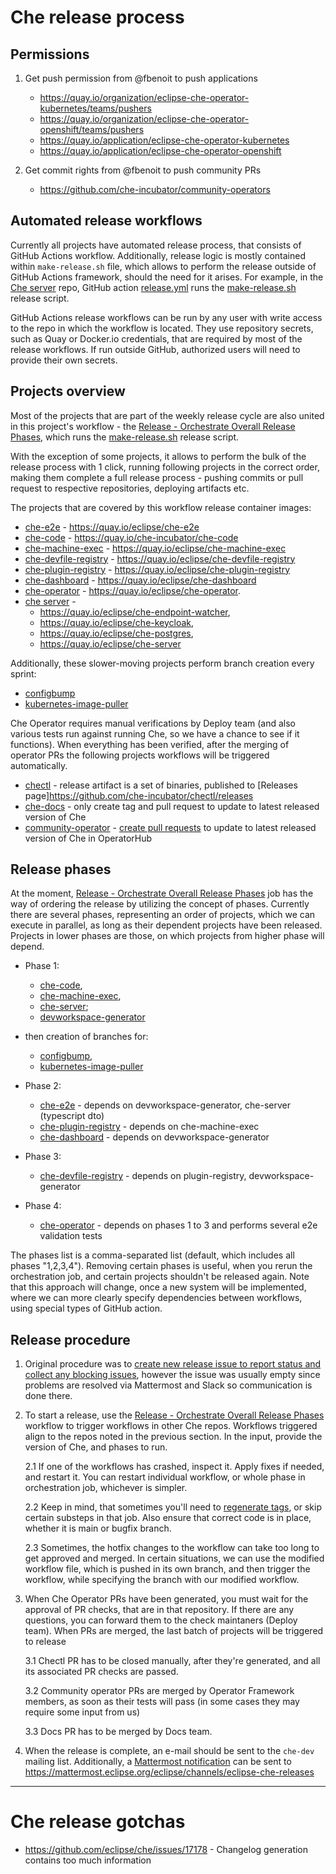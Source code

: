 # Che release process

## Permissions
 
1. Get push permission from @fbenoit to push applications
    * https://quay.io/organization/eclipse-che-operator-kubernetes/teams/pushers
    * https://quay.io/organization/eclipse-che-operator-openshift/teams/pushers 
    * https://quay.io/application/eclipse-che-operator-kubernetes
    * https://quay.io/application/eclipse-che-operator-openshift

2. Get commit rights from @fbenoit to push community PRs
    * https://github.com/che-incubator/community-operators


## Automated release workflows

Currently all projects have automated release process, that consists of GitHub Actions workflow.
Additionally, release logic is mostly contained within `make-release.sh` file, which allows to perform the release outside of GitHub Actions framework, should the need for it arises.
For example, in the [Che server](https://github.com/eclipse-che/che-server) repo, GitHub action [release.yml](https://github.com/eclipse-che/che-server/actions/workflows/release.yml) runs the [make-release.sh](https://github.com/eclipse-che/che-server/blob/main/make-release.sh) release script.

GitHub Actions release workflows can be run by any user with write access to the repo in which the workflow is located. They use repository secrets, such as Quay or Docker.io credentials, that are required by most of the release workflows. If run outside GitHub, authorized users will need to provide their own secrets.

## Projects overview
Most of the projects that are part of the weekly release cycle are also united in this project's workflow - the [Release - Orchestrate Overall Release Phases](https://github.com/eclipse-che/che-release/actions?query=workflow%3A%22Release+-+Orchestrate+Overall+Release+Phases%22), which runs the [make-release.sh](https://github.com/eclipse-che/che-release/blob/main/make-release.sh) release script.

With the exception of some projects, it allows to perform the bulk of the release process with 1 click, running following projects in the correct order, making them complete a full release process - pushing commits or pull request to respective repositories, deploying artifacts etc. 

The projects that are covered by this workflow release container images:

- [che-e2e](https://github.com/eclipse/che) - https://quay.io/eclipse/che-e2e
- [che-code](https://github.com/che-incubator/che-code) - https://quay.io/che-incubator/che-code
- [che-machine-exec](https://github.com/eclipse-che/che-machine-exec) - https://quay.io/eclipse/che-machine-exec
- [che-devfile-registry](https://github.com/eclipse-che/che-devfile-registry) - https://quay.io/eclipse/che-devfile-registry
- [che-plugin-registry](https://github.com/eclipse-che/che-plugin-registry) - https://quay.io/eclipse/che-plugin-registry
- [che-dashboard](https://github.com/eclipse-che/che-dashboard) - https://quay.io/eclipse/che-dashboard
- [che-operator](https://github.com/eclipse-che/che-operator) - https://quay.io/eclipse/che-operator. 
- [che server](https://github.com/eclipse-che/che-server) - 
  - https://quay.io/eclipse/che-endpoint-watcher,
  - https://quay.io/eclipse/che-keycloak,
  - https://quay.io/eclipse/che-postgres,
  - https://quay.io/eclipse/che-server

Additionally, these slower-moving projects perform branch creation every sprint:
- [configbump](https://github.com/che-incubator/configbump)
- [kubernetes-image-puller](https://github.com/che-incubator/kubernetes-image-puller)

Che Operator requires manual verifications by Deploy team (and also various tests run against running Che, so we have a chance to see if it functions). When everything has been verified, after the merging of operator PRs the following projects workflows will be triggered automatically.
- [chectl](https://github.com/che-incubator/chectl) - release artifact is a set of binaries, published to [Releases page]https://github.com/che-incubator/chectl/releases 
- [che-docs](https://github.com/eclipse/che-docs) - only create tag and pull request to update to latest released version of Che
- [community-operator](https://github.com/operator-framework/community-operators/) - [create pull requests](https://github.com/operator-framework/community-operators/pulls?q=%22Update+eclipse-che+operator%22+is%3Aopen) to update to latest released version of Che in OperatorHub

## Release phases

At the moment, [Release - Orchestrate Overall Release Phases]((https://github.com/eclipse-che/che-release/actions?query=workflow%3A%22Release+-+Orchestrate+Overall+Release+Phases%22)) job has the way of ordering the release by utilizing the concept of phases.
Currently there are several phases, representing an order of projects, which we can execute in parallel, as long as their dependent projects have been released. Projects in lower phases are those, on which projects from higher phase will depend.

* Phase 1:
  * [che-code](https://github.com/che-incubator/che-code), 
  * [che-machine-exec](https://github.com/eclipse-che/che-machine-exec), 
  * [che-server](https://github.com/eclipse-che/che-server);
  * [devworkspace-generator](https://github.com/eclipse-che/che-devfile-registry/tree/main/tools/devworkspace-generator)
* then creation of branches for:
  * [configbump](https://github.com/che-incubator/configbump),
  * [kubernetes-image-puller](https://github.com/che-incubator/kubernetes-image-puller)

* Phase 2:
  * [che-e2e](https://github.com/eclipse/che) - depends on devworkspace-generator, che-server (typescript dto)
  * [che-plugin-registry](https://github.com/eclipse-che/che-plugin-registry) - depends on che-machine-exec
  * [che-dashboard](https://github.com/eclipse-che/che-dashboard) - depends on devworkspace-generator

* Phase 3:
  * [che-devfile-registry](https://github.com/eclipse-che/che-devfile-registry) - depends on plugin-registry, devworkspace-generator

* Phase 4:
  * [che-operator](https://github.com/eclipse-che/che-operator) - depends on phases 1 to 3 and performs several e2e validation tests

The phases list is a comma-separated list (default, which includes all phases "1,2,3,4"). Removing certain phases is useful, when you rerun the orchestration job, and certain projects shouldn't be released again. 
Note that this approach will change, once a new system will be implemented, where we can more clearly specify dependencies between workflows, using special types of GitHub action.


## Release procedure
1. Original procedure was to [create new release issue to report status and collect any blocking issues](https://github.com/eclipse/che/issues/new?assignees=&labels=kind%2Frelease&template=release.md&title=Release+Che+7.FIXME), however the issue was usually empty since problems are resolved via Mattermost and Slack so communication is done there. 

2. To start a release, use the [Release - Orchestrate Overall Release Phases](https://github.com/eclipse-che/che-release/actions/workflows/release-orchestrate-overall.yml) workflow to trigger workflows in other Che repos. Workflows triggered align to the repos noted in the previous section. In the input, provide the version of Che, and phases to run. 

    2.1 If one of the workflows has crashed, inspect it. Apply fixes if needed, and restart it. You can restart individual workflow, or whole phase in orchestration job, whichever is simpler.

    2.2 Keep in mind, that sometimes you'll need to [regenerate tags](https://github.com/eclipse/che/issues/18879), or skip certain substeps in that job. Also ensure that correct code is in place, whether it is main or bugfix branch.

    2.3 Sometimes, the hotfix changes to the workflow can take too long to get approved and merged. In certain situations, we can use the modified workflow file, which is pushed in its own branch, and then trigger the workflow, while specifying the branch with our modified workflow. 

3. When Che Operator PRs have been generated, you must wait for the approval of PR checks, that are in that repository. If there are any questions, you can forward them to the check maintaners (Deploy team). When PRs are merged, the last batch of projects will be triggered to release

    3.1 Chectl PR has to be closed manually, after they're generated, and all its associated PR checks are passed.

    3.2 Community operator PRs are merged by Operator Framework members, as soon as their tests will pass (in some cases they may require some input from us)

    3.3 Docs PR has to be merged by Docs team.

4. When the release is complete, an e-mail should be sent to the `che-dev` mailing list. Additionally, a [Mattermost notification](https://github.com/eclipse-che/che-release/actions/workflows/release-send-mattermost-announcement.yml) can be sent to https://mattermost.eclipse.org/eclipse/channels/eclipse-che-releases

--------------


# Che release gotchas

* https://github.com/eclipse/che/issues/17178 - Changelog generation contains too much information

